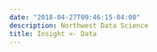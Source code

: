 ```yaml
---
date: "2018-04-27T09:46:15-04:00"
description: Northwest Data Science
title: Insight <- Data
---
```


